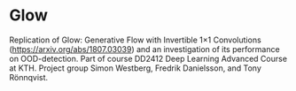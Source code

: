 # Glow
Replication of Glow: Generative Flow with Invertible 1×1 Convolutions (https://arxiv.org/abs/1807.03039) and an investigation of its performance on OOD-detection. Part of course DD2412 Deep Learning Advanced Course at KTH. Project group Simon Westberg, Fredrik Danielsson, and Tony Rönnqvist.
